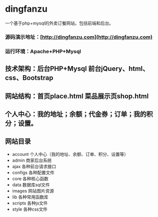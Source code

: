 # dingfanzu
一个基于php+mysql的外卖订餐网站，包括前端和后台。  

### 源码演示地址：[http://dingfanzu.com](http://dingfanzu.com) 
### 运行环境：Apache+PHP+Mysql
## 技术架构：后台PHP+Mysql 前台jQuery、html、css、Bootstrap
## 网站结构：首页place.html 菜品展示页shop.html 
## 个人中心：我的地址；余额；代金券；订单；我的积分；设置。
## 网站目录
* account 个人中心（我的地址、余额、订单、积分、设置等）
* admin 商家后台系统
* ajax 各种前台请求接口
* configs 各种配置文件
* core 各种核心函数
* data 数据库sql文件
* images 网站图片资源
* lib 各种常用函数库
* scripts 各种js文件
* style 各种css文件
